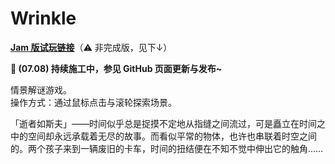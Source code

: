 # Wrinkle

**[Jam 版试玩链接](https://play.ayu.land/wrinkle/)**（⚠️ 非完成版，见下↓）

**🚧 (07.08) 持续施工中，参见 GitHub 页面更新与发布~**

情景解谜游戏。  
操作方式：通过鼠标点击与滚轮探索场景。

「逝者如斯夫」——时间似乎总是捉摸不定地从指缝之间流过，可是矗立在时间之中的空间却永远承载着无尽的故事。而看似平常的物体，也许也串联着时空之间的。两个孩子来到一辆废旧的卡车，时间的扭结便在不知不觉中伸出它的触角……
